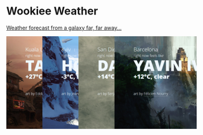 # Wookiee Weather
[Weather forecast from a galaxy far, far away...](https://wookieeweather.com)  
  
![](https://raw.githubusercontent.com/beyond-danube/wookieeweather/master/icons/fb_preview.png)

